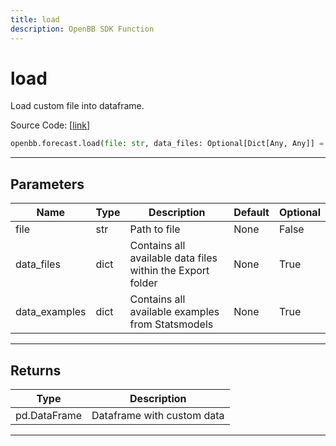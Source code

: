 ```yaml
---
title: load
description: OpenBB SDK Function
---
```


# load

Load custom file into dataframe.

Source Code: [[link](https://github.com/OpenBB-finance/OpenBBTerminal/tree/main/openbb_terminal/common/common_model.py#L53)]

```python
openbb.forecast.load(file: str, data_files: Optional[Dict[Any, Any]] = None, data_examples: Optional[Dict[Any, Any]] = None)
```

---

## Parameters

| Name | Type | Description | Default | Optional |
| ---- | ---- | ----------- | ------- | -------- |
| file | str | Path to file | None | False |
| data_files | dict | Contains all available data files within the Export folder | None | True |
| data_examples | dict | Contains all available examples from Statsmodels | None | True |


---

## Returns

| Type | Description |
| ---- | ----------- |
| pd.DataFrame | Dataframe with custom data |
---

